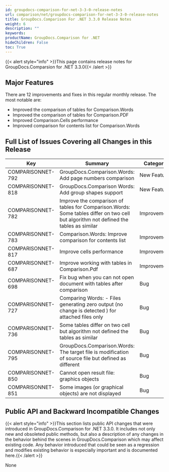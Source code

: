```yaml
---
id: groupdocs-comparison-for-net-3-3-0-release-notes
url: comparison/net/groupdocs-comparison-for-net-3-3-0-release-notes
title: GroupDocs.Comparison For .NET 3.3.0 Release Notes
weight: 6
description: ""
keywords:
productName: GroupDocs.Comparison for .NET
hideChildren: False
toc: True
---
```


{{< alert style="info" >}}This page contains release notes for GroupDocs.Comparsion for .NET 3.3.0{{< /alert >}}

## Major Features

There are 12 improvements and fixes in this regular monthly release. The most notable are:

- Improved the comparison of tables for Comparison.Words
- Improved the comparison of tables for Comparison.PDF
- Improved Comparison.Cells performance
- Improved comparison for contents list for Comparison.Words

## Full List of Issues Covering all Changes in this Release

| Key               | Summary                                                                                                                               | Category    |
| ----------------- | ------------------------------------------------------------------------------------------------------------------------------------- | ----------- |
| COMPARISONNET-792 | GroupDocs.Comparison.Words: Add page numbers comparison                                                                               | New Feature |
| COMPARISONNET-818 | GroupDocs.Comparison Words: Add group shapes support                                                                                  | New Feature |
| COMPARISONNET-782 | Improve the comparison of tables for Comparison.Words: Some tables differ on two cell but algorithm not defined the tables as similar | Improvement |
| COMPARISONNET-783 | Comparison.Words: Improve comparison for contents list                                                                                | Improvement |
| COMPARISONNET-817 | Improve cells performance                                                                                                             | Improvement |
| COMPARISONNET-687 | Improve working with tables in Comparison.Pdf                                                                                         | Improvement |
| COMPARISONNET-698 | Fix bug when you can not open document with tables after comparison                                                                   | Bug         |
| COMPARISONNET-727 | Comparing Words: - Files generating zero output (no change is detected ) for attached files only                                      | Bug         |
| COMPARISONNET-736 | Some tables differ on two cell but algorithm not defined the tables as similar                                                        | Bug         |
| COMPARISONNET-795 | GroupDocs.Comparison.Words: The target file is modification of source file but defined as different                                   | Bug         |
| COMPARISONNET-850 | Cannot open result file: graphics objects                                                                                             | Bug         |
| COMPARISONNET-851 | Some images (or graphical objects) are not displayed                                                                                  | Bug         |

## Public API and Backward Incompatible Changes

{{< alert style="info" >}}This section lists public API changes that were introduced in GroupDocs.Comparison for .NET 3.3.0. It includes not only new and obsoleted public methods, but also a description of any changes in the behavior behind the scenes in GroupDocs.Comparison which may affect existing code. Any behavior introduced that could be seen as a regression and modifies existing behavior is especially important and is documented here.{{< /alert >}}

None
